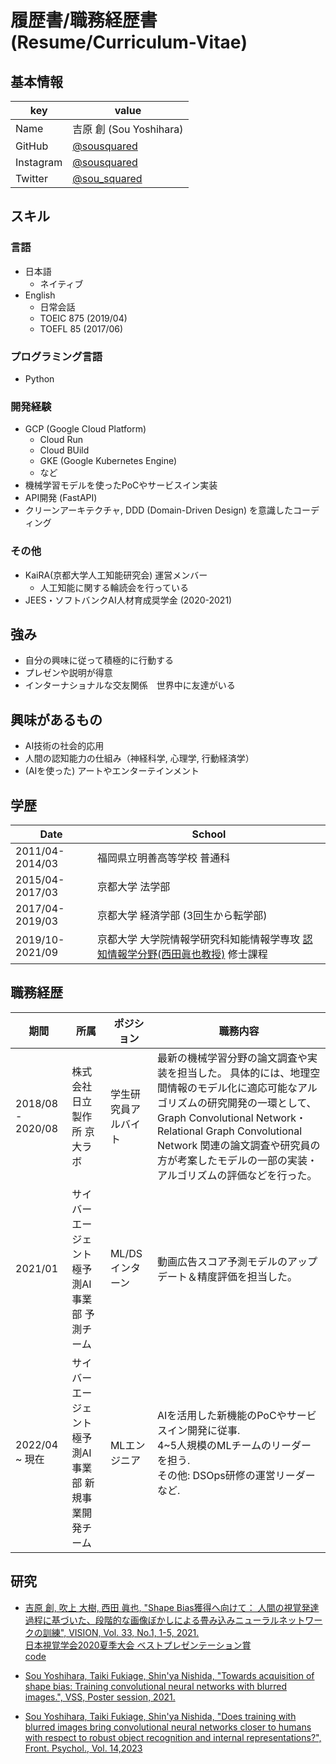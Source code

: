 # 履歴書/職務経歴書 (Resume/Curriculum-Vitae)

## 基本情報
|key|value|
|---|-----|
|Name|吉原 創 (Sou Yoshihara)|
|GitHub|[@sousquared](https://github.com/sousquared)
|Instagram|[@sousquared](https://www.instagram.com/sousquared/)|
|Twitter|[@sou_squared](https://twitter.com/sou_squared)|

## スキル
### 言語
- 日本語
  - ネイティブ
- English
  - 日常会話
  - TOEIC 875 (2019/04)
  - TOEFL 85 (2017/06)
  
### プログラミング言語
- Python

### 開発経験
- GCP (Google Cloud Platform)
  - Cloud Run
  - Cloud BUild
  - GKE (Google Kubernetes Engine)
  - など
- 機械学習モデルを使ったPoCやサービスイン実装
- API開発 (FastAPI)
- クリーンアーキテクチャ, DDD (Domain-Driven Design) を意識したコーディング

### その他
- KaiRA(京都大学人工知能研究会) 運営メンバー
    - 人工知能に関する輪読会を行っている
- JEES・ソフトバンクAI人材育成奨学金 (2020-2021)

## 強み
- 自分の興味に従って積極的に行動する
- プレゼンや説明が得意
- インターナショナルな交友関係　世界中に友達がいる


## 興味があるもの
- AI技術の社会的応用
- 人間の認知能力の仕組み（神経科学, 心理学, 行動経済学）
- (AIを使った) アートやエンターテインメント


## 学歴
|Date|School|
|----|-----|
|2011/04-2014/03|福岡県立明善高等学校 普通科|
|2015/04-2017/03|京都大学 法学部|
|2017/04-2019/03|京都大学 経済学部 (3回生から転学部)|
|2019/10-2021/09|京都大学 大学院情報学研究科知能情報学専攻 [認知情報学分野(西田眞也教授)][ci-lab] 修士課程 |

[ci-lab]:http://www.cog.ist.i.kyoto-u.ac.jp/

## 職務経歴
| 期間              | 所属                                                   | ポジション           | 職務内容 | 
| ----------------- | ------------------------------------------------------ | -------------------- | ---------------------------------------------------------------------------------------------------------------------------------------------------------------------------------------------------------------------------------------------------------------------------------------------- | 
| 2018/08 - 2020/08 | 株式会社日立製作所 京大ラボ                            | 学生研究員アルバイト | 最新の機械学習分野の論文調査や実装を担当した。 具体的には、地理空間情報のモデル化に適応可能なアルゴリズムの研究開発の一環として、 Graph Convolutional Network・Relational Graph Convolutional Network 関連の論文調査や研究員の方が考案したモデルの一部の実装・アルゴリズムの評価などを行った。 | 
| 2021/01           | サイバーエージェント 極予測AI事業部 予測チーム         | ML/DSインターン      | 動画広告スコア予測モデルのアップデート＆精度評価を担当した。 | 
| 2022/04 ~ 現在    | サイバーエージェント 極予測AI事業部 新規事業開発チーム | MLエンジニア         | AIを活用した新機能のPoCやサービスイン開発に従事.<br>4~5人規模のMLチームのリーダーを担う.<br>その他: DSOps研修の運営リーダーなど. | 

## 研究
- [吉原 創, 吹上 大樹, 西田 眞也, "Shape Bias獲得へ向けて： 
人間の視覚発達過程に基づいた、段階的な画像ぼかしによる畳み込みニューラルネットワークの訓練", VISION, Vol. 33, No.1, 1-5, 2021.](https://doi.org/10.24636/vision.33.1_1) <br>
[日本視覚学会2020夏季大会 ベストプレゼンテーション賞](https://sites.google.com/prod/view/vsj2020summer/home) <br>
[code](https://github.com/sousquared/blur-training/tree/v2.0/)

- [Sou Yoshihara, Taiki Fukiage, Shin'ya Nishida, 
"Towards acquisition of shape bias: Training convolutional neural networks with blurred images.", VSS, Poster session, 2021.](https://jov.arvojournals.org/article.aspx?articleid=2777412)

- [Sou Yoshihara, Taiki Fukiage, Shin'ya Nishida, "Does training with blurred images bring convolutional neural networks closer to humans with respect to robust object recognition and internal representations?", Front. Psychol., Vol. 14,2023](frontiersin.org/articles/10.3389/fpsyg.2023.1047694/full)

[](
参考：https://github.com/okohs/Curriculum-Vitae-template
)

